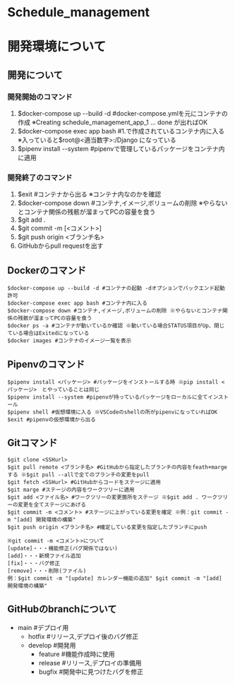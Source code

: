 # Schedule_management
# 開発環境について
## 開発について
### 開発開始のコマンド
1. $docker-compose up --build -d
#docker-compose.ymlを元にコンテナの作成 
※Creating schedule_management_app_1 ... done が出ればOK
2. $docker-compose exec app bash 
#1.で作成されているコンテナ内に入る 
※入っていると$root@<適当数字>:/Django になっている
3. $pipenv install --system 
#pipenvで管理しているパッケージをコンテナ内に適用
### 開発終了のコマンド
1. $exit #コンテナから出る 
※コンテナ内なのかを確認
2. $docker-compose down 
#コンテナ,イメージ,ボリュームの削除 
※やらないとコンテナ関係の残骸が溜まってPCの容量を食う
3. $git add .
4. $git commit -m [<コメント>]
5. $git push origin <ブランチ名>
6. GitHubからpull requestを出す
## Dockerのコマンド
```
$docker-compose up --build -d #コンテナの起動 -dオプションでバックエンド起動許可
$docker-compose exec app bash #コンテナ内に入る
$docker-compose down #コンテナ,イメージ,ボリュームの削除 ※やらないとコンテナ関係の残骸が溜まってPCの容量を食う
$docker ps -a #コンテナが動いているか確認 ※動いている場合STATUS項目がUp、閉じている場合はExitedになっている
$docker images #コンテナのイメージ一覧を表示
```
## Pipenvのコマンド
```
$pipenv install <パッケージ> #パッケージをインストールする時 ※pip install <パッケージ>　とやっていることは同じ
$pipenv install --system #pipenvが持っているパッケージをローカルに全てインストール
$pipenv shell #仮想環境に入る ※VSCodeのshellの所がpipenvになっていればOK
$exit #pipenvの仮想環境から出る
```
## Gitコマンド
```
$git clone <SSHurl>
$git pull remote <ブランチ名> #GitHubから指定したブランチの内容をfeath+margeする ※$git pull --allで全てのブランチの変更をpull
$git fetch <SSHurl> #GitHubからコードをステージに適用
$git marge #ステージの内容をワークツリーに適用
$git add <ファイル名> #ワークツリーの変更箇所をステージ ※$git add . ワークツリーの変更を全てステージにあげる
$git commit -m <コメント> #ステージに上がっている変更を確定 ※例：git commit -m "[add] 開発環境の構築"
$git push origin <ブランチ名> #確定している変更を指定したブランチにpush

※git commit -m <コメント>について
[update]・・・機能修正(バグ関係ではない)
[add]・・・新規ファイル追加
[fix]・・・バグ修正
[remove]・・・削除(ファイル)
例：$git commit -m "[update] カレンダー機能の追加" $git commit -m "[add] 開発環境の構築"
```
## GitHubのbranchについて
- main #デプロイ用
    - hotfix #リリース,デプロイ後のバグ修正
    - develop #開発用
        - feature #機能作成時に使用
        - release #リリース,デプロイの準備用
        - bugfix #開発中に見つけたバグを修正